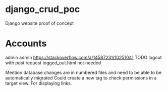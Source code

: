 # django_crud_poc
Django website proof of concept

# Accounts
admin admin
https://stackoverflow.com/a/14587231/10251041
TODO logout with post request
logged_out.html not needed


Mention database changes are in numbered files and need to be able to be automatically migrated
Could create a new tag to check permissions in a target view. For displaying links.